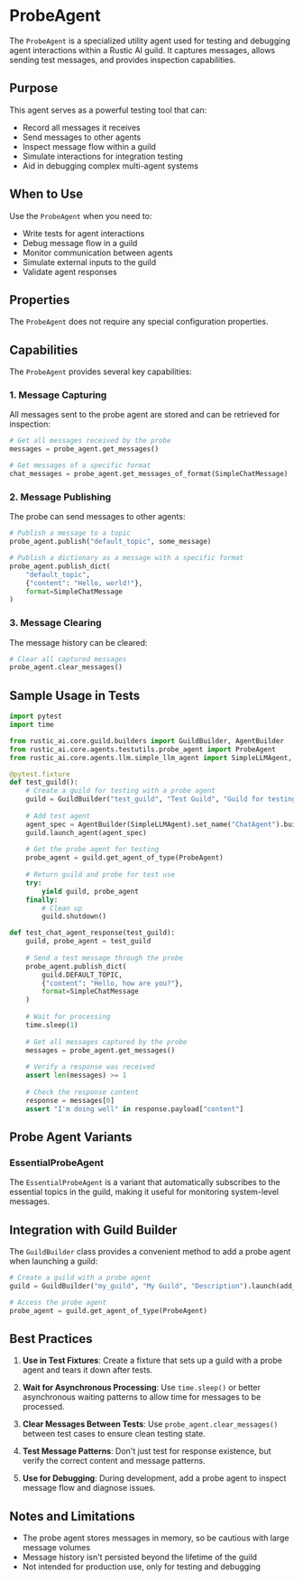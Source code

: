 # ProbeAgent

The `ProbeAgent` is a specialized utility agent used for testing and debugging agent interactions within a Rustic AI guild. It captures messages, allows sending test messages, and provides inspection capabilities.

## Purpose

This agent serves as a powerful testing tool that can:
- Record all messages it receives
- Send messages to other agents
- Inspect message flow within a guild
- Simulate interactions for integration testing
- Aid in debugging complex multi-agent systems

## When to Use

Use the `ProbeAgent` when you need to:

- Write tests for agent interactions
- Debug message flow in a guild
- Monitor communication between agents
- Simulate external inputs to the guild
- Validate agent responses

## Properties

The `ProbeAgent` does not require any special configuration properties.

## Capabilities

The `ProbeAgent` provides several key capabilities:

### 1. Message Capturing

All messages sent to the probe agent are stored and can be retrieved for inspection:

```python
# Get all messages received by the probe
messages = probe_agent.get_messages()

# Get messages of a specific format
chat_messages = probe_agent.get_messages_of_format(SimpleChatMessage)
```

### 2. Message Publishing

The probe can send messages to other agents:

```python
# Publish a message to a topic
probe_agent.publish("default_topic", some_message)

# Publish a dictionary as a message with a specific format
probe_agent.publish_dict(
    "default_topic",
    {"content": "Hello, world!"},
    format=SimpleChatMessage
)
```

### 3. Message Clearing

The message history can be cleared:

```python
# Clear all captured messages
probe_agent.clear_messages()
```

## Sample Usage in Tests

```python
import pytest
import time

from rustic_ai.core.guild.builders import GuildBuilder, AgentBuilder
from rustic_ai.core.agents.testutils.probe_agent import ProbeAgent
from rustic_ai.core.agents.llm.simple_llm_agent import SimpleLLMAgent, SimpleChatMessage

@pytest.fixture
def test_guild():
    # Create a guild for testing with a probe agent
    guild = GuildBuilder("test_guild", "Test Guild", "Guild for testing").launch(add_probe=True)
    
    # Add test agent
    agent_spec = AgentBuilder(SimpleLLMAgent).set_name("ChatAgent").build_spec()
    guild.launch_agent(agent_spec)
    
    # Get the probe agent for testing
    probe_agent = guild.get_agent_of_type(ProbeAgent)
    
    # Return guild and probe for test use
    try:
        yield guild, probe_agent
    finally:
        # Clean up
        guild.shutdown()

def test_chat_agent_response(test_guild):
    guild, probe_agent = test_guild
    
    # Send a test message through the probe
    probe_agent.publish_dict(
        guild.DEFAULT_TOPIC,
        {"content": "Hello, how are you?"},
        format=SimpleChatMessage
    )
    
    # Wait for processing
    time.sleep(1)
    
    # Get all messages captured by the probe
    messages = probe_agent.get_messages()
    
    # Verify a response was received
    assert len(messages) >= 1
    
    # Check the response content
    response = messages[0]
    assert "I'm doing well" in response.payload["content"]
```

## Probe Agent Variants

### EssentialProbeAgent

The `EssentialProbeAgent` is a variant that automatically subscribes to the essential topics in the guild, making it useful for monitoring system-level messages.

## Integration with Guild Builder

The `GuildBuilder` class provides a convenient method to add a probe agent when launching a guild:

```python
# Create a guild with a probe agent
guild = GuildBuilder("my_guild", "My Guild", "Description").launch(add_probe=True)

# Access the probe agent
probe_agent = guild.get_agent_of_type(ProbeAgent)
```

## Best Practices

1. **Use in Test Fixtures**: Create a fixture that sets up a guild with a probe agent and tears it down after tests.

2. **Wait for Asynchronous Processing**: Use `time.sleep()` or better asynchronous waiting patterns to allow time for messages to be processed.

3. **Clear Messages Between Tests**: Use `probe_agent.clear_messages()` between test cases to ensure clean testing state.

4. **Test Message Patterns**: Don't just test for response existence, but verify the correct content and message patterns.

5. **Use for Debugging**: During development, add a probe agent to inspect message flow and diagnose issues.

## Notes and Limitations

- The probe agent stores messages in memory, so be cautious with large message volumes
- Message history isn't persisted beyond the lifetime of the guild
- Not intended for production use, only for testing and debugging 